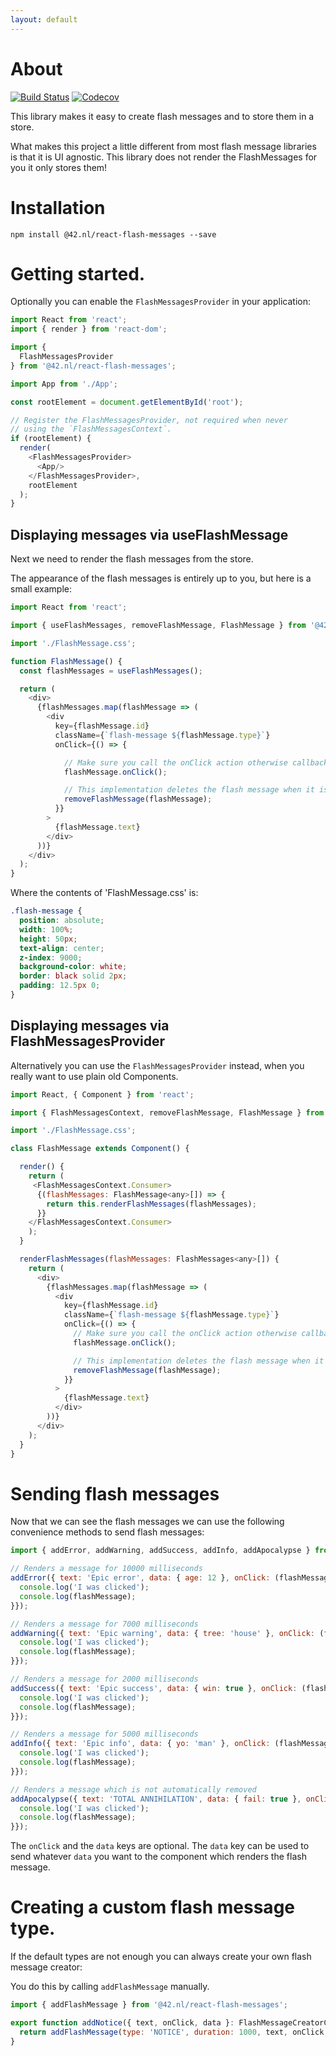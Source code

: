 ```yaml
---
layout: default
---
```


# About

[![Build Status](https://travis-ci.org/42BV/react-flash-messages.svg?branch=master)](https://travis-ci.org/42BV/react-flash-messages)
[![Codecov](https://codecov.io/gh/42BV/react-flash-messages/branch/master/graph/badge.svg)](https://codecov.io/gh/42BV/react-flash-messages)

This library makes it easy to create flash messages and to store them in a store. 

What makes this project a little different from most flash message libraries is that it is UI agnostic. This library does not render the FlashMessages for you it only stores them!

# Installation

`npm install @42.nl/react-flash-messages --save`

# Getting started.

Optionally you can enable the `FlashMessagesProvider` in your application:

```js
import React from 'react';
import { render } from 'react-dom';

import {
  FlashMessagesProvider
} from '@42.nl/react-flash-messages';

import App from './App';

const rootElement = document.getElementById('root');

// Register the FlashMessagesProvider, not required when never 
// using the `FlashMessagesContext`.
if (rootElement) {
  render(
    <FlashMessagesProvider>
      <App/>
    </FlashMessagesProvider>,
    rootElement
  );
}
```

## Displaying messages via useFlashMessage

Next we need to render the flash messages from the store. 

The appearance of the flash messages is entirely up to you, but here is a small example:

```js
import React from 'react';

import { useFlashMessages, removeFlashMessage, FlashMessage } from '@42.nl/react-flash-messages';

import './FlashMessage.css';

function FlashMessage() {
  const flashMessages = useFlashMessages();

  return (
    <div>
      {flashMessages.map(flashMessage => (
        <div
          key={flashMessage.id}
          className={`flash-message ${flashMessage.type}`}
          onClick={() => {

            // Make sure you call the onClick action otherwise callbacks will not work.
            flashMessage.onClick();

            // This implementation deletes the flash message when it is clicked.
            removeFlashMessage(flashMessage);
          }}
        >
          {flashMessage.text}
        </div>
      ))}
    </div>
  );
}
```

Where the contents of 'FlashMessage.css' is:

```css
.flash-message {
  position: absolute;
  width: 100%;
  height: 50px;
  text-align: center;
  z-index: 9000;
  background-color: white;
  border: black solid 2px;
  padding: 12.5px 0;
}
```

## Displaying messages via FlashMessagesProvider

Alternatively you can use the `FlashMessagesProvider` instead, when
you really want to use plain old Components.

```js
import React, { Component } from 'react';

import { FlashMessagesContext, removeFlashMessage, FlashMessage } from '@42.nl/react-flash-messages';

import './FlashMessage.css';

class FlashMessage extends Component() {

  render() {
    return (
     <FlashMessagesContext.Consumer>
      {(flashMessages: FlashMessage<any>[]) => {
        return this.renderFlashMessages(flashMessages);
      }}
    </FlashMessagesContext.Consumer>
    );
  }

  renderFlashMessages(flashMessages: FlashMessages<any>[]) {
    return (
      <div>
        {flashMessages.map(flashMessage => (
          <div
            key={flashMessage.id}
            className={`flash-message ${flashMessage.type}`}
            onClick={() => {
              // Make sure you call the onClick action otherwise callbacks will not work.
              flashMessage.onClick();

              // This implementation deletes the flash message when it is clicked.
              removeFlashMessage(flashMessage);
            }}
          >
            {flashMessage.text}
          </div>
        ))}
      </div>
    );
  }
}
```

# Sending flash messages

Now that we can see the flash messages we can use the following convenience methods to send flash messages:

```js
import { addError, addWarning, addSuccess, addInfo, addApocalypse } from '@42.nl/react-flash-messages';

// Renders a message for 10000 milliseconds
addError({ text: 'Epic error', data: { age: 12 }, onClick: (flashMessage) => {
  console.log('I was clicked');
  console.log(flashMessage);
}});

// Renders a message for 7000 milliseconds
addWarning({ text: 'Epic warning', data: { tree: 'house' }, onClick: (flashMessage) => {
  console.log('I was clicked');
  console.log(flashMessage);
}});

// Renders a message for 2000 milliseconds
addSuccess({ text: 'Epic success', data: { win: true }, onClick: (flashMessage) => {
  console.log('I was clicked');
  console.log(flashMessage);
}});

// Renders a message for 5000 milliseconds
addInfo({ text: 'Epic info', data: { yo: 'man' }, onClick: (flashMessage) => {
  console.log('I was clicked');
  console.log(flashMessage);
}});

// Renders a message which is not automatically removed
addApocalypse({ text: 'TOTAL ANNIHILATION', data: { fail: true }, onClick: (flashMessage) => {
  console.log('I was clicked');
  console.log(flashMessage);
}});
```

The `onClick` and the `data` keys are optional. The `data`
key can be used to send whatever `data` you want to the
component which renders the flash message.

# Creating a custom flash message type.

If the default types are not enough you can always create your own flash message creator:

You do this by calling `addFlashMessage` manually.

```js
import { addFlashMessage } from '@42.nl/react-flash-messages';

export function addNotice({ text, onClick, data }: FlashMessageCreatorConfig<Data>): FlashMessage<Data> {
  return addFlashMessage(type: 'NOTICE', duration: 1000, text, onClick, data});
}
```
